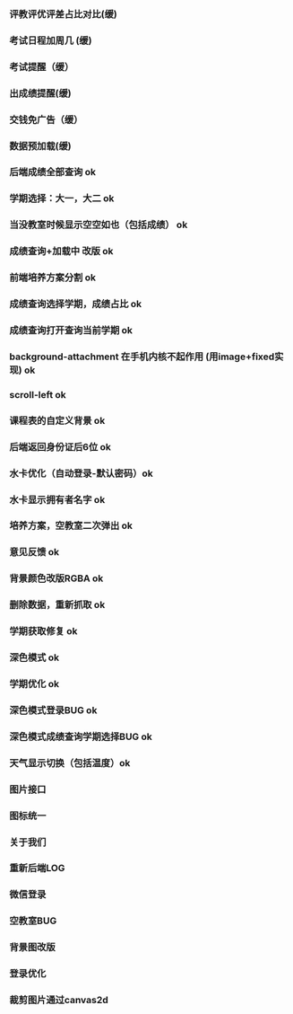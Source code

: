 ### 评教评优评差占比对比(缓)
### 考试日程加周几 (缓)
### 考试提醒（缓）
### 出成绩提醒(缓)
### 交钱免广告（缓）
### 数据预加载(缓)
### 后端成绩全部查询 ok
### 学期选择：大一，大二 ok
### 当没教室时候显示空空如也（包括成绩） ok
### 成绩查询+加载中 改版 ok
### 前端培养方案分割 ok
### 成绩查询选择学期，成绩占比 ok
### 成绩查询打开查询当前学期 ok
### background-attachment 在手机内核不起作用 (用image+fixed实现) ok
### scroll-left ok
### 课程表的自定义背景 ok
### 后端返回身份证后6位 ok
### 水卡优化（自动登录-默认密码）ok
### 水卡显示拥有者名字 ok
### 培养方案，空教室二次弹出 ok
### 意见反馈 ok
### 背景颜色改版RGBA ok
### 删除数据，重新抓取 ok
### 学期获取修复 ok
### 深色模式 ok
### 学期优化 ok
### 深色模式登录BUG ok
### 深色模式成绩查询学期选择BUG ok
### 天气显示切换（包括温度）ok

### 图片接口
### 图标统一
### 关于我们
### 重新后端LOG
### 微信登录
### 空教室BUG
### 背景图改版
### 登录优化
### 裁剪图片通过canvas2d